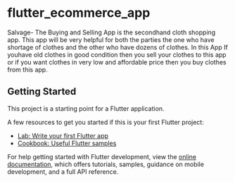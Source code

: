 # flutter_ecommerce_app

Salvage- The Buying and Selling App is the secondhand cloth shopping app. This app will be very helpful for both the parties the one who have shortage of clothes and the other who have dozens of clothes. In this App If youhave old clothes in good condition then you sell your clothes to this app or if you want clothes in very low and affordable price then you buy clothes from this app.

## Getting Started

This project is a starting point for a Flutter application.

A few resources to get you started if this is your first Flutter project:

- [Lab: Write your first Flutter app](https://docs.flutter.dev/get-started/codelab)
- [Cookbook: Useful Flutter samples](https://docs.flutter.dev/cookbook)

For help getting started with Flutter development, view the
[online documentation](https://docs.flutter.dev/), which offers tutorials,
samples, guidance on mobile development, and a full API reference.
